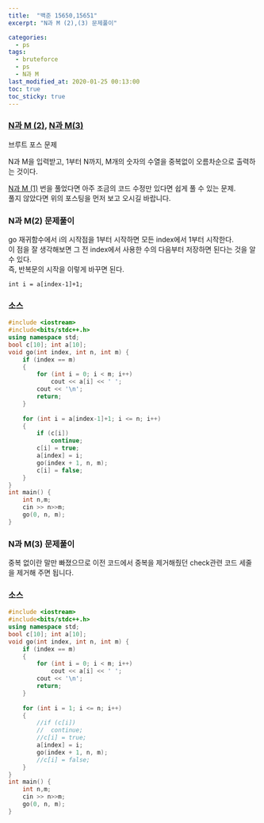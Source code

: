 ```yaml
---
title:  "백준 15650,15651"
excerpt: "N과 M (2),(3) 문제풀이"

categories:
  - ps
tags:
  - bruteforce
  - ps
  - N과 M
last_modified_at: 2020-01-25 00:13:00
toc: true
toc_sticky: true
---
```

### [N과 M (2)](https://www.acmicpc.net/problem/15650), [N과 M(3)](https://www.acmicpc.net/problem/15651)   
브루트 포스 문제

N과 M을 입력받고, 1부터 N까지, M개의 숫자의 수열을 중복없이 오름차순으로 출력하는 것이다.
   

[N과 M (1)](https://junkwon-dev.github.io/ps/bj-15649/)
번을 풀었다면 아주 조금의 코드 수정만 있다면 쉽게 풀 수 있는 문제.  
풀지 않았다면 위의 포스팅을 먼저 보고 오시길 바랍니다.

### N과 M(2)  문제풀이

go 재귀함수에서 i의 시작점을 1부터 시작하면 모든 index에서 1부터 시작한다.  
이 점을 잘 생각해보면 그 전 index에서 사용한 수의 다음부터 저장하면 된다는 것을 알 수 있다.   
즉, 반복문의 시작을 이렇게 바꾸면 된다.
```
int i = a[index-1]+1;
```

### 소스
```cpp
#include <iostream>
#include<bits/stdc++.h>
using namespace std;
bool c[10]; int a[10];
void go(int index, int n, int m) {
	if (index == m)
	{
		for (int i = 0; i < m; i++)
			cout << a[i] << ' ';
		cout << '\n';
		return;
	}
	
	for (int i = a[index-1]+1; i <= n; i++)
	{
		if (c[i])
			continue;
		c[i] = true;
		a[index] = i;
		go(index + 1, n, m);
		c[i] = false;
	}
}
int main() {
	int n,m;
	cin >> n>>m;
	go(0, n, m);
}
```






### N과 M(3) 문제풀이

중복 없이란 말만 빠졌으므로 이전 코드에서 중복을 제거해줬던 check관련 코드 세줄을 제거해 주면 됩니다.   

### 소스

```cpp
#include <iostream>
#include<bits/stdc++.h>
using namespace std;
bool c[10]; int a[10];
void go(int index, int n, int m) {
	if (index == m)
	{
		for (int i = 0; i < m; i++)
			cout << a[i] << ' ';
		cout << '\n';
		return;
	}
	
	for (int i = 1; i <= n; i++)
	{
		//if (c[i])
		//	continue;
		//c[i] = true;
		a[index] = i;
		go(index + 1, n, m);
		//c[i] = false;
	}
}
int main() {
	int n,m;
	cin >> n>>m;
	go(0, n, m);
}
```

